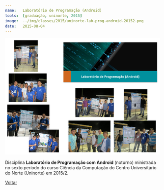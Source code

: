 ```yaml
---
name:  	Laboratório de Programação (Android)
tools: 	[graduação, uninorte, 2015]
image: 	../img/classes/2015/uninorte-lab-prog-android-20152.png
date: 	2015-08-04
---
```


![](../img/classes/2015/uninorte-lab-prog-android-20152.png)

Disciplina **Laboratório de Programação com Android** (noturno) ministrada no sexto período do curso Ciência da Computação do Centro Universitário do Norte (Uninorte) em 2015/2.

<p class="text-center">
	<a class="btn btn-outline-primary mt-1" href="{{ site.baseurl }}/classes/">Voltar</a>
</p>
